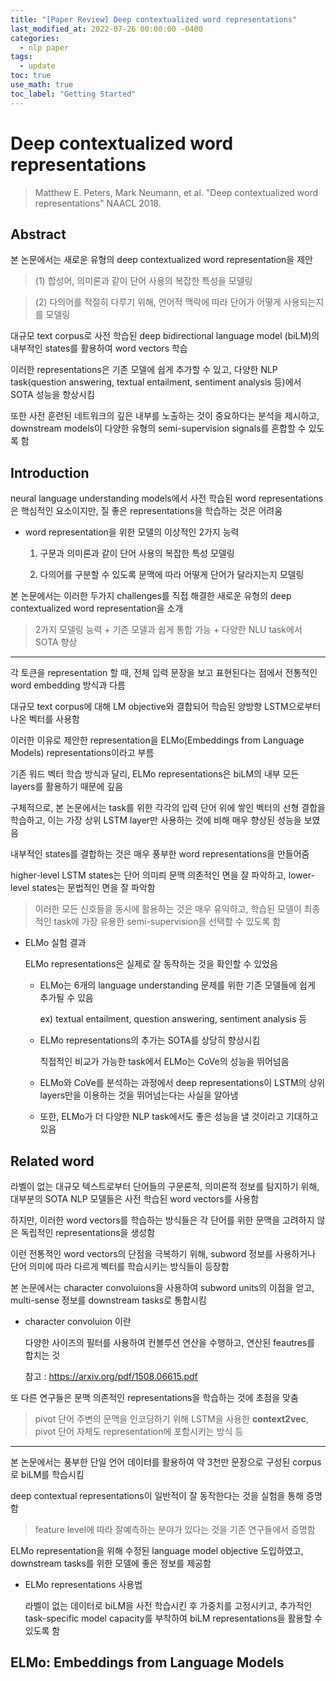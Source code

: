 ```yaml
---
title: "[Paper Review] Deep contextualized word representations"
last_modified_at: 2022-07-26 00:00:00 -0400
categories: 
  - nlp paper
tags:
  - update
toc: true
use_math: true
toc_label: "Getting Started"
---
```


# Deep contextualized word representations
> Matthew E. Peters, Mark Neumann, et al. "Deep contextualized word representations" NAACL 2018.

## Abstract

본 논문에서는 새로운 유형의 deep contextualized word representation을 제안

> (1) 합성어, 의미론과 같이 단어 사용의 복잡한 특성을 모델링

> (2) 다의어를 적절히 다루기 위해, 언어적 맥락에 따라 단어가 어떻게 사용되는지를 모델링

대규모 text corpus로 사전 학습된 deep bidirectional language model (biLM)의 내부적인 states를 활용하여 word vectors 학습

이러한 representations은 기존 모델에 쉽게 추가할 수 있고, 다양한 NLP task(question answering, textual entailment, sentiment analysis 등)에서 SOTA 성능을 향상시킴

또한 사전 훈련된 네트워크의 깊은 내부를 노출하는 것이 중요하다는 분석을 제시하고, downstream models이 다양한 유형의 semi-supervision signals를 혼합할 수 있도록 함

## Introduction

neural language understanding models에서 사전 학습된 word representations은 핵심적인 요소이지만, 질 좋은 representations을 학습하는 것은 어려움

- word representation을 위한 모델의 이상적인 2가지 능력

  1. 구문과 의미론과 같이 단어 사용의 복잡한 특성 모델링

  2. 다의어를 구분할 수 있도록 문맥에 따라 어떻게 단어가 달라지는지 모델링

본 논문에서는 이러한 두가지 challenges를 직접 해결한 새로운 유형의 deep contextualized word representation을 소개

> 2가지 모델링 능력 + 기존 모델과 쉽게 통합 가능 + 다양한 NLU task에서 SOTA 향상

* * *

각 토큰을 representation 할 때, 전체 입력 문장을 보고 표현된다는 점에서 전통적인 word embedding 방식과 다름

대규모 text corpus에 대해 LM objective와 결합되어 학습된 양방향 LSTM으로부터 나온 벡터를 사용함

이러한 이유로 제안한 representation을 ELMo(Embeddings from Language Models) representations이라고 부름

기존 워드 벡터 학습 방식과 달리, ELMo representations은 biLM의 내부 모든 layers를 활용하기 때문에 깊음

구체적으로, 본 논문에서는 task를 위한 각각의 입력 단어 위에 쌓인 벡터의 선형 결합을 학습하고, 이는 가장 상위 LSTM layer만 사용하는 것에 비해 매우 향상된 성능을 보였음

내부적인 states를 결합하는 것은 매우 풍부한 word representations을 만들어줌

higher-level LSTM states는 단어 의미릐 문맥 의존적인 면을 잘 파악하고, lower-level states는 문법적인 면을 잘 파악함

> 이러한 모든 신호들을 동시에 활용하는 것은 매우 유익하고, 학습된 모델이 최종적인 task에 가장 유용한 semi-supervision을 선택할 수 있도록 함

- ELMo 실험 결과

  ELMo representations은 실제로 잘 동작하는 것을 확인할 수 있었음
  
  - ELMo는 6개의 language understanding 문제를 위한 기존 모델들에 쉽게 추가될 수 있음

    ex) textual entailment, question answering, sentiment analysis 등
      
  - ELMo representations의 추가는 SOTA를 상당히 향상시킴

    직접적인 비교가 가능한 task에서 ELMo는 CoVe의 성능을 뛰어넘음
    
  - ELMo와 CoVe를 분석하는 과정에서 deep representations이 LSTM의 상위 layers만을 이용하는 것을 뛰어넘는다는 사실을 알아냄

  - 또한, ELMo가 더 다양한 NLP task에서도 좋은 성능을 낼 것이라고 기대하고 있음

## Related word

라벨이 없는 대규모 텍스트로부터 단어들의 구문론적, 의미론적 정보를 탐지하기 위해, 대부분의 SOTA NLP 모델들은 사전 학습된 word vectors를 사용함

하지만, 이러한 word vectors를 학습하는 방식들은 각 단어를 위한 문맥을 고려하지 않은 독립적인 representations을 생성함

이런 전통적인 word vectors의 단점을 극복하기 위해, subword 정보를 사용하거나 단어 의미에 따라 다르게 벡터를 학습시키는 방식들이 등장함

본 논문에서는 character convoluions을 사용하여 subword units의 이점을 얻고, multi-sense 정보를 downstream tasks로 통합시킴

- character convoluion 이란
  
  다양한 사이즈의 필터를 사용하여 컨볼루션 연산을 수행하고, 연산된 feautres를 합치는 것
  
  참고 : https://arxiv.org/pdf/1508.06615.pdf
 
또 다른 연구들은 문맥 의존적인 representations을 학습하는 것에 초점을 맞춤

> pivot 단어 주변의 문맥을 인코딩하기 위해 LSTM을 사용한 **context2vec**, pivot 단어 자체도 representation에 포함시키는 방식 등

* * *

본 논문에서는 풍부한 단일 언어 데이터를 활용하여 약 3천만 문장으로 구성된 corpus로 biLM를 학습시킴

deep contextual representations이 일반적이 잘 동작한다는 것을 실험을 통해 증명함

> feature level에 따라 잘예측하는 분야가 있다는 것을 기존 연구들에서 증명함

ELMo representation을 위해 수정된 language model objective 도입하였고, downstream tasks를 위한 모델에 좋은 정보를 제공함

- ELMo representations 사용법

  라벨이 없는 데이터로 biLM을 사전 학습시킨 후 가중치를 고정시키고, 추가적인 task-specific model capacity를 부착하여 biLM representations을 활용할 수 있도록 함

## ELMo: Embeddings from Language Models
    

<!-- <img src="/assets/img/STAR-Net/fig2.JPG" width="90%" height="90%"> -->









